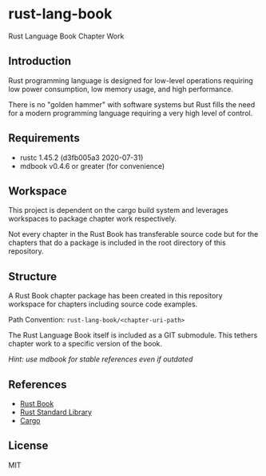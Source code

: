 # rust-lang-book

Rust Language Book Chapter Work

## Introduction

Rust programming language is designed for low-level operations requiring low power consumption, low memory usage, and high performance.

There is no "golden hammer" with software systems but Rust fills the need for a modern programming language requiring a very high level of control. 

## Requirements

- rustc 1.45.2 (d3fb005a3 2020-07-31)
- mdbook v0.4.6 or greater (for convenience)

## Workspace

This project is dependent on the cargo build system and leverages workspaces to package chapter work respectively.  

Not every chapter in the Rust Book has transferable source code but for the chapters that do a package is included in the root directory of this repository.

## Structure

A Rust Book chapter package has been created in this repository workspace for chapters including source code examples.

Path Convention: `rust-lang-book/<chapter-uri-path>`

The Rust Language Book itself is included as a GIT submodule. This tethers chapter work to a specific version of the book.

*Hint: use mdbook for stable references even if outdated*

## References

- [Rust Book](https://doc.rust-lang.org/book/)
- [Rust Standard Library](https://doc.rust-lang.org/std/)
- [Cargo](https://doc.rust-lang.org/cargo/)

## License
MIT
